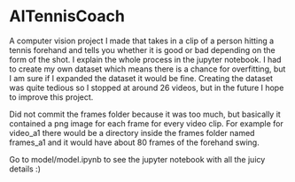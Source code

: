 # AITennisCoach
A computer vision project I made that takes in a clip of a person hitting a tennis forehand and tells you whether it is good or bad depending on the form of the shot. I explain the whole process in the jupyter notebook. I had to create my own dataset which means there is a chance for overfitting, but I am sure if I expanded the dataset it would be fine. Creating the dataset was quite tedious so I stopped at around 26 videos, but in the future I hope to improve this project. 

Did not commit the frames folder because it was too much, but basically it contained a png image for each frame for every video clip. For example for video_a1 there would be a directory inside the frames folder named frames_a1 and it would have about 80 frames of the forehand swing.

Go to model/model.ipynb to see the jupyter notebook with all the juicy details :)
